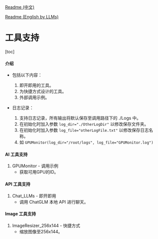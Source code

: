 [Readme (中文)](Readme.md)

[Readme (English by LLMs)](Readme_en.md)

# 工具支持

[toc]

#### 介绍

- 包括以下内容：

  1. 即开即用的工具。
  2. 为快捷方式设计的工具。
  3. 外部调用示例。
- 日志记录：

  1. 支持日志记录，所有输出将默认保存至调用路径下的 ./Logs 中。
  2. 在初始化时加入参数 `log_dir="./OtherLogDir"` 以修改保存文件夹。
  3. 在初始化时加入参数 `log_file="otherLogFile.txt"` 以修改保存日志名称。
  4. 如 `GPUMonitor(log_dir="/root/logs", log_file="GPUMonitor.log")`

#### AI 工具支持

1. GPUMonitor - 调用示例
   - 获取可用GPU的ID。

#### API 工具支持

1. Chat_LLMs - 即开即用
   - 调用 ChatGLM 本地 API 进行聊天。

#### Image 工具支持

1. ImageResizer_256x144 - 快捷方式
   - 缩放图像至256x144。
